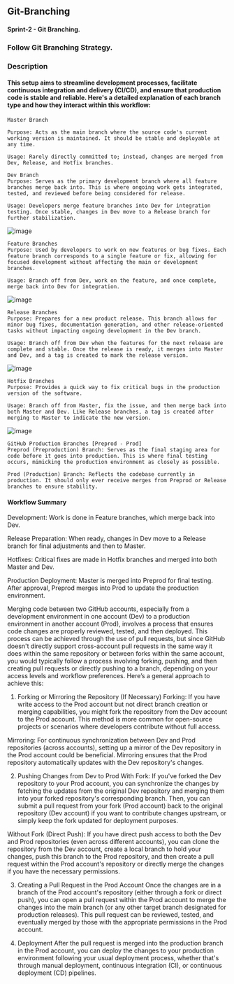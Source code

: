 ## Git-Branching

#### Sprint-2 - Git Branching.

### Follow Git Branching Strategy.

### Description

#### This setup aims to streamline development processes, facilitate continuous integration and delivery (CI/CD), and ensure that production code is stable and reliable. Here's a detailed explanation of each branch type and how they interact within this workflow:

````
Master Branch

Purpose: Acts as the main branch where the source code's current working version is maintained. It should be stable and deployable at any time.

Usage: Rarely directly committed to; instead, changes are merged from Dev, Release, and Hotfix branches.
````
````
Dev Branch
Purpose: Serves as the primary development branch where all feature branches merge back into. This is where ongoing work gets integrated, tested, and reviewed before being considered for release.

Usage: Developers merge feature branches into Dev for integration testing. Once stable, changes in Dev move to a Release branch for further stabilization.
````

![image](https://github.com/howdycloudyarsh/Git-Branching/assets/133496386/8199e687-bd2f-4c53-93e7-d9722bae3064)


````
Feature Branches
Purpose: Used by developers to work on new features or bug fixes. Each feature branch corresponds to a single feature or fix, allowing for focused development without affecting the main or development branches.

Usage: Branch off from Dev, work on the feature, and once complete, merge back into Dev for integration.
````

![image](https://github.com/howdycloudyarsh/Git-Branching/assets/133496386/cd9f6053-6c15-42f0-a8b5-cd811798155a)


````
Release Branches
Purpose: Prepares for a new product release. This branch allows for minor bug fixes, documentation generation, and other release-oriented tasks without impacting ongoing development in the Dev branch.

Usage: Branch off from Dev when the features for the next release are complete and stable. Once the release is ready, it merges into Master and Dev, and a tag is created to mark the release version.
````

![image](https://github.com/howdycloudyarsh/Git-Branching/assets/133496386/fdbbc88c-20dd-4f9f-93c5-ea24bfa85503)


````
Hotfix Branches
Purpose: Provides a quick way to fix critical bugs in the production version of the software.

Usage: Branch off from Master, fix the issue, and then merge back into both Master and Dev. Like Release branches, a tag is created after merging to Master to indicate the new version.
````

![image](https://github.com/howdycloudyarsh/Git-Branching/assets/133496386/477a019e-7c6a-4c40-9ee7-bcf32ad209ba)


````
GitHub Production Branches [Preprod - Prod]
Preprod (Preproduction) Branch: Serves as the final staging area for code before it goes into production. This is where final testing occurs, mimicking the production environment as closely as possible.

Prod (Production) Branch: Reflects the codebase currently in production. It should only ever receive merges from Preprod or Release branches to ensure stability.
````
#### Workflow Summary

Development: Work is done in Feature branches, which merge back into Dev.

Release Preparation: When ready, changes in Dev move to a Release branch for final adjustments and then to Master.

Hotfixes: Critical fixes are made in Hotfix branches and merged into both Master and Dev.

Production Deployment: Master is merged into Preprod for final testing. After approval, Preprod merges into Prod to update the production environment.

Merging code between two GitHub accounts, especially from a development environment in one account (Dev) to a production environment in another account (Prod), involves a process that ensures code changes are properly reviewed, tested, and then deployed. This process can be achieved through the use of pull requests, but since GitHub doesn't directly support cross-account pull requests in the same way it does within the same repository or between forks within the same account, you would typically follow a process involving forking, pushing, and then creating pull requests or directly pushing to a branch, depending on your access levels and workflow preferences. Here’s a general approach to achieve this:

1. Forking or Mirroring the Repository (If Necessary)
Forking: If you have write access to the Prod account but not direct branch creation or merging capabilities, you might fork the repository from the Dev account to the Prod account. This method is more common for open-source projects or scenarios where developers contribute without full access.

Mirroring: For continuous synchronization between Dev and Prod repositories (across accounts), setting up a mirror of the Dev repository in the Prod account could be beneficial. Mirroring ensures that the Prod repository automatically updates with the Dev repository's changes.

2. Pushing Changes from Dev to Prod
With Fork: If you've forked the Dev repository to your Prod account, you can synchronize the changes by fetching the updates from the original Dev repository and merging them into your forked repository's corresponding branch. Then, you can submit a pull request from your fork (Prod account) back to the original repository (Dev account) if you want to contribute changes upstream, or simply keep the fork updated for deployment purposes.

Without Fork (Direct Push): If you have direct push access to both the Dev and Prod repositories (even across different accounts), you can clone the repository from the Dev account, create a local branch to hold your changes, push this branch to the Prod repository, and then create a pull request within the Prod account's repository or directly merge the changes if you have the necessary permissions.

3. Creating a Pull Request in the Prod Account
Once the changes are in a branch of the Prod account's repository (either through a fork or direct push), you can open a pull request within the Prod account to merge the changes into the main branch (or any other target branch designated for production releases). This pull request can be reviewed, tested, and eventually merged by those with the appropriate permissions in the Prod account.

4. Deployment
After the pull request is merged into the production branch in the Prod account, you can deploy the changes to your production environment following your usual deployment process, whether that's through manual deployment, continuous integration (CI), or continuous deployment (CD) pipelines.
